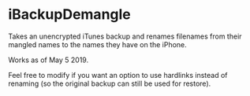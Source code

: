 # iBackupDemangle
Takes an unencrypted iTunes backup and renames filenames from their mangled names to the names they have on the iPhone. 

Works as of May 5 2019. 

Feel free to modify if you want an option to use hardlinks instead of renaming (so the original backup can still be used for restore).

